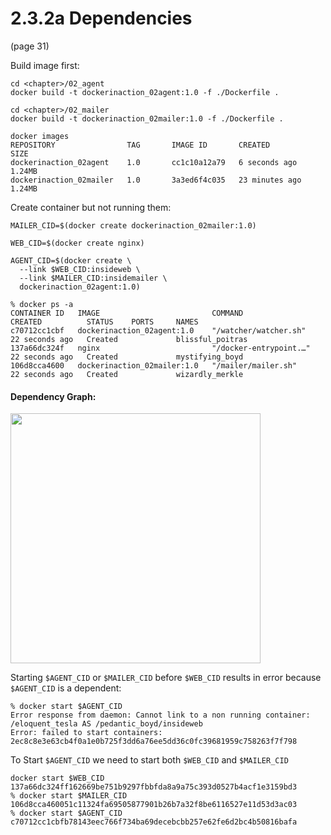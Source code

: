 # 2.3.2a Dependencies

(page 31)

Build image first:

```
cd <chapter>/02_agent
docker build -t dockerinaction_02agent:1.0 -f ./Dockerfile .

cd <chapter>/02_mailer
docker build -t dockerinaction_02mailer:1.0 -f ./Dockerfile .

docker images
REPOSITORY                TAG       IMAGE ID       CREATED          SIZE
dockerinaction_02agent    1.0       cc1c10a12a79   6 seconds ago    1.24MB
dockerinaction_02mailer   1.0       3a3ed6f4c035   23 minutes ago   1.24MB
``` 

Create container but not running them:

```
MAILER_CID=$(docker create dockerinaction_02mailer:1.0)

WEB_CID=$(docker create nginx)

AGENT_CID=$(docker create \
  --link $WEB_CID:insideweb \
  --link $MAILER_CID:insidemailer \
  dockerinaction_02agent:1.0)

% docker ps -a
CONTAINER ID   IMAGE                         COMMAND                  CREATED          STATUS    PORTS     NAMES
c70712cc1cbf   dockerinaction_02agent:1.0    "/watcher/watcher.sh"    22 seconds ago   Created             blissful_poitras
137a66dc324f   nginx                         "/docker-entrypoint.…"   22 seconds ago   Created             mystifying_boyd
106d8cca4600   dockerinaction_02mailer:1.0   "/mailer/mailer.sh"      22 seconds ago   Created             wizardly_merkle
```




#### Dependency Graph:


<image src="./imgs/2.3.1-dependencies.png" width="400px"/>


Starting `$AGENT_CID` or `$MAILER_CID` before `$WEB_CID` results in error because `$AGENT_CID` is a dependent:
 
```
% docker start $AGENT_CID 
Error response from daemon: Cannot link to a non running container: /eloquent_tesla AS /pedantic_boyd/insideweb
Error: failed to start containers: 2ec8c8e3e63cb4f0a1e0b725f3dd6a76ee5dd36c0fc39681959c758263f7f798
```

To Start `$AGENT_CID` we need to start both `$WEB_CID` and `$MAILER_CID`

```
docker start $WEB_CID
137a66dc324ff162669be751b9297fbbfda8a9a75c393d0527b4acf1e3159bd3
% docker start $MAILER_CID
106d8cca460051c11324fa69505877901b26b7a32f8be6116527e11d53d3ac03
% docker start $AGENT_CID
c70712cc1cbfb78143eec766f734ba69decebcbb257e62fe6d2bc4b50816bafa
```



